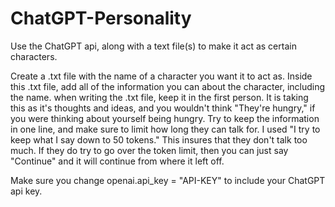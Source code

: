 # ChatGPT-Personality
Use the ChatGPT api, along with a text file(s) to make it act as certain characters.

Create a .txt file with the name of a character you want it to act as. Inside this .txt file, add all of the information you can about the character, including the name.
when writing the .txt file, keep it in the first person. It is taking this as it's thoughts and ideas, and you wouldn't think "They're hungry," if you were thinking about yourself being hungry.
Try to keep the information in one line, and make sure to limit how long they can talk for. I used "I try to keep what I say down to 50 tokens." This insures that they don't talk too much.
If they do try to go over the token limit, then you can just say "Continue" and it will continue from where it left off.

Make sure you change openai.api_key = "API-KEY" to include your ChatGPT api key.
